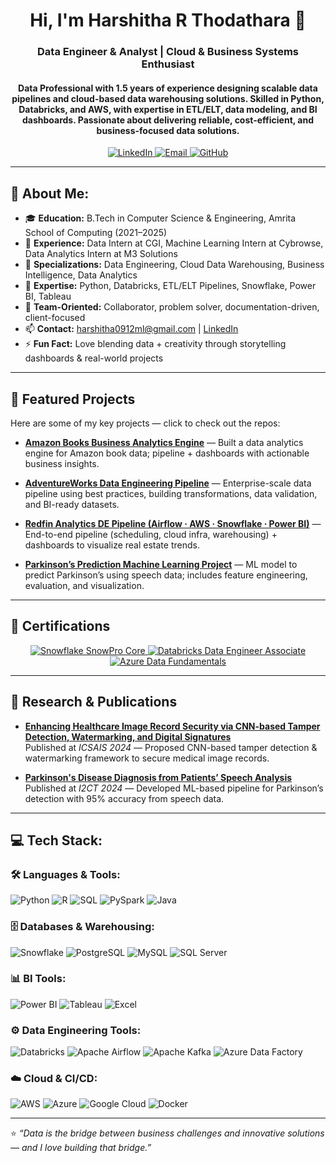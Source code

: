 <h1 align="center">Hi, I'm Harshitha R Thodathara 👋</h1>
<h3 align="center"> Data Engineer & Analyst | Cloud & Business Systems Enthusiast </h3>
<h4 align="center">Data Professional with 1.5 years of experience designing scalable data pipelines and cloud-based data warehousing solutions. Skilled in Python, Databricks, and AWS, with expertise in ETL/ELT, data modeling, and BI dashboards. Passionate about delivering reliable, cost-efficient, and business-focused data solutions.</h4>

<p align="center"> 
  <a href="https://linkedin.com/in/harshitha0912ml" target="_blank">
    <img src="https://img.shields.io/badge/-Harshitha%20R%20Thodathara-blue?style=for-the-badge&logo=Linkedin&logoColor=white" alt="LinkedIn"/>
  </a> 
  <a href="mailto:harshitha0912ml@gmail.com" target="_blank">
    <img src="https://img.shields.io/badge/-Email%20Me-red?style=for-the-badge&logo=Gmail&logoColor=white" alt="Email" />
  </a>
  <a href="https://github.com/harshitha0912ml" target="_blank">
    <img src="https://img.shields.io/badge/-GitHub-black?style=for-the-badge&logo=github&logoColor=white" alt="GitHub"/>
  </a>
</p>

---

## 💫 About Me:

- 🎓 **Education:** B.Tech in Computer Science & Engineering, Amrita School of Computing (2021–2025)  
- 🔭 **Experience:** Data Intern at CGI, Machine Learning Intern at Cybrowse, Data Analytics Intern at M3 Solutions  
- 🚀 **Specializations:** Data Engineering, Cloud Data Warehousing, Business Intelligence, Data Analytics  
- 💬 **Expertise:** Python, Databricks, ETL/ELT Pipelines, Snowflake, Power BI, Tableau  
- 🤝 **Team-Oriented:** Collaborator, problem solver, documentation-driven, client-focused  
- 📫 **Contact:** harshitha0912ml@gmail.com | [LinkedIn](https://linkedin.com/in/harshitha0912ml)  
- ⚡ **Fun Fact:** Love blending data + creativity through storytelling dashboards & real-world projects  

---

## 🔭 Featured Projects

Here are some of my key projects — click to check out the repos:

- [**Amazon Books Business Analytics Engine**](https://github.com/harshitha0912ml/AmazonBookAnalyticsEngine) — Built a data analytics engine for Amazon book data; pipeline + dashboards with actionable business insights.

- [**AdventureWorks Data Engineering Pipeline**](https://github.com/harshitha0912ml/AdventureWorks_DE_Pipeline) — Enterprise-scale data pipeline using best practices, building transformations, data validation, and BI-ready datasets.

- [**Redfin Analytics DE Pipeline (Airflow · AWS · Snowflake · Power BI)**](https://github.com/harshitha0912ml/Redfin-Analytics-DE-Pipeline-Airflow-AWS-Snowflake-PowerBI) — End-to-end pipeline (scheduling, cloud infra, warehousing) + dashboards to visualize real estate trends.

- [**Parkinson’s Prediction Machine Learning Project**](https://github.com/harshitha0912ml/Parkinsons_Prediction_Machine_Learning_Project) — ML model to predict Parkinson’s using speech data; includes feature engineering, evaluation, and visualization.

---

## 🏅 Certifications

<p align="center">
  <a href="https://achieve.snowflake.com/689a3290-3847-4e63-aec6-92e6dee55614#acc.g9I7xt1T" target="_blank">
    <img src="https://img.shields.io/badge/Snowflake%20SnowPro%20Core-29B5E8?style=for-the-badge&logo=snowflake&logoColor=white" alt="Snowflake SnowPro Core"/>
  </a>
  <a href="https://credentials.databricks.com/09cc26a1-f85e-4cd2-a5a5-cf5ac06c74c2#acc.mbKi0sfX" target="_blank">
    <img src="https://img.shields.io/badge/Databricks%20Data%20Engineer%20Associate-EF3E42?style=for-the-badge&logo=databricks&logoColor=white" alt="Databricks Data Engineer Associate"/>
  </a>
  <a href="https://learn.microsoft.com/en-in/users/harshithareddythodathara-7748/credentials/fac957208c028eab?ref=https%3A%2F%2Fwww.linkedin.com%2F" target="_blank">
    <img src="https://img.shields.io/badge/Azure%20Data%20Fundamentals-0078D4?style=for-the-badge&logo=microsoftazure&logoColor=white" alt="Azure Data Fundamentals"/>
  </a>
</p>

---

## 📑 Research & Publications

- [**Enhancing Healthcare Image Record Security via CNN-based Tamper Detection, Watermarking, and Digital Signatures**](https://ieeexplore.ieee.org/document/10760451)  
  Published at *ICSAIS 2024* — Proposed CNN-based tamper detection & watermarking framework to secure medical image records.

- [**Parkinson's Disease Diagnosis from Patients’ Speech Analysis**](https://ieeexplore.ieee.org/document/10543434)  
  Published at *I2CT 2024* — Developed ML-based pipeline for Parkinson’s detection with 95% accuracy from speech data.

---

## 💻 Tech Stack:

### 🛠️ Languages & Tools:
![Python](https://img.shields.io/badge/Python-3670A0?style=for-the-badge&logo=python&logoColor=ffdd54)
![R](https://img.shields.io/badge/R-276DC3?style=for-the-badge&logo=r&logoColor=white)
![SQL](https://img.shields.io/badge/SQL-336791?style=for-the-badge&logo=postgresql&logoColor=white)
![PySpark](https://img.shields.io/badge/PySpark-E25A1C?style=for-the-badge&logo=apachespark&logoColor=white)
![Java](https://img.shields.io/badge/Java-b07219?style=for-the-badge&logo=java&logoColor=white)

### 🗄️ Databases & Warehousing:
![Snowflake](https://img.shields.io/badge/Snowflake-29B5E8?style=for-the-badge&logo=snowflake&logoColor=white)
![PostgreSQL](https://img.shields.io/badge/PostgreSQL-336791?style=for-the-badge&logo=postgresql&logoColor=white)
![MySQL](https://img.shields.io/badge/MySQL-4479A1?style=for-the-badge&logo=mysql&logoColor=white)
![SQL Server](https://img.shields.io/badge/SQL%20Server-CC2927?style=for-the-badge&logo=microsoftsqlserver&logoColor=white)

### 📊 BI Tools:
![Power BI](https://img.shields.io/badge/Power_BI-F2C811?style=for-the-badge&logo=power-bi&logoColor=black)
![Tableau](https://img.shields.io/badge/Tableau-E97627?style=for-the-badge&logo=tableau&logoColor=white)
![Excel](https://img.shields.io/badge/Excel-217346?style=for-the-badge&logo=microsoftexcel&logoColor=white)

### ⚙️ Data Engineering Tools:
![Databricks](https://img.shields.io/badge/Databricks-EF3E42?style=for-the-badge&logo=databricks&logoColor=white)
![Apache Airflow](https://img.shields.io/badge/Airflow-017CEE?style=for-the-badge&logo=apache-airflow&logoColor=white)
![Apache Kafka](https://img.shields.io/badge/Kafka-231F20?style=for-the-badge&logo=apachekafka&logoColor=white)
![Azure Data Factory](https://img.shields.io/badge/Azure_Data_Factory-0078D4?style=for-the-badge&logo=microsoftazure&logoColor=white)

### ☁️ Cloud & CI/CD:
![AWS](https://img.shields.io/badge/AWS-232F3E?style=for-the-badge&logo=amazonaws&logoColor=white)
![Azure](https://img.shields.io/badge/Azure-0078D4?style=for-the-badge&logo=microsoftazure&logoColor=white)
![Google Cloud](https://img.shields.io/badge/GCP-4285F4?style=for-the-badge&logo=googlecloud&logoColor=white)
![Docker](https://img.shields.io/badge/Docker-2496ED?style=for-the-badge&logo=docker&logoColor=white)

---

⭐️ *“Data is the bridge between business challenges and innovative solutions — and I love building that bridge.”*

 
